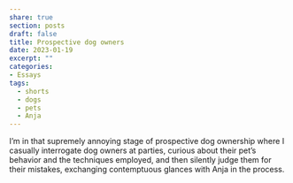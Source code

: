 ```yaml
---
share: true
section: posts
draft: false
title: Prospective dog owners
date: 2023-01-19
excerpt: ""
categories:
- Essays
tags:
  - shorts
  - dogs
  - pets
  - Anja
---
```



I’m in that supremely annoying stage of prospective dog ownership where I casually interrogate dog owners at parties, curious about their pet’s behavior and the techniques employed, and then silently judge them for their mistakes, exchanging contemptuous glances with Anja in the process. 